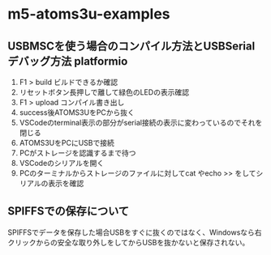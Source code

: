 # m5-atoms3u-examples


## USBMSCを使う場合のコンパイル方法とUSBSerialデバッグ方法 platformio

1. F1 > build ビルドできるか確認
2. リセットボタン長押しで離して緑色のLEDの表示確認
3. F1 > upload コンパイル書き出し
4. success後ATOMS3UをPCから抜く
5. VSCodeのterminal表示の部分がserial接続の表示に変わっているのでそれを閉じる
6. ATOMS3UをPCにUSBで接続
7. PCがストレージを認識するまで待つ
8. VSCodeのシリアルを開く
9. PCのターミナルからストレージのファイルに対してcat やecho >> をしてシリアルの表示を確認

## SPIFFSでの保存について
SPIFFSでデータを保存した場合USBをすぐに抜くのではなく、Windowsなら右クリックからの安全な取り外しをしてからUSBを抜かないと保存されない。
